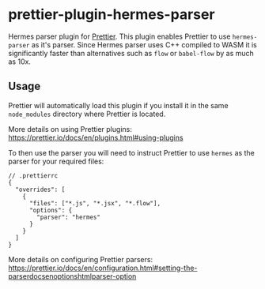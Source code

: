 # prettier-plugin-hermes-parser

Hermes parser plugin for [Prettier](https://prettier.io/). This plugin enables Prettier to use `hermes-parser` as it's parser. Since Hermes parser uses C++ compiled to WASM it is significantly faster than alternatives such as `flow` or `babel-flow` by as much as 10x.

## Usage

Prettier will automatically load this plugin if you install it in the same `node_modules` directory where Prettier is located.

More details on using Prettier plugins: https://prettier.io/docs/en/plugins.html#using-plugins

To then use the parser you will need to instruct Prettier to use `hermes` as the parser for your required files:

```
// .prettierrc
{
  "overrides": [
    {
      "files": ["*.js", "*.jsx", "*.flow"],
      "options": {
        "parser": "hermes"
      }
    }
  ]
}
```
More details on configuring Prettier parsers: https://prettier.io/docs/en/configuration.html#setting-the-parserdocsenoptionshtmlparser-option
